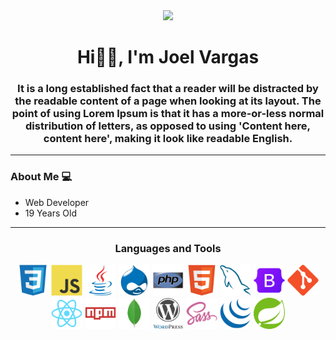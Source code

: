 <div id="header" align="center">
    <img src="https://media.giphy.com/media/du3J3cXyzhj75IOgvA/giphy.gif" width="200" />
    <h1 align="center">Hi👋🏼, I'm Joel Vargas</h1>
    <h3 align="center">It is a long established fact that a reader will be distracted by the readable content of a page when looking at its layout. The point of using Lorem Ipsum is that it has a more-or-less normal distribution of letters, as opposed to using 'Content here, content here', making it look like readable English.</h3>
</div>

---

### About Me 💻

- Web Developer
- 19 Years Old

---
<div align="center">
    <h3>Languages and Tools</h3>
    <div>
        <img src="https://github.com/devicons/devicon/blob/master/icons/css3/css3-original.svg" alt="iconTech" width="50" height="50">
        <img src="https://github.com/devicons/devicon/blob/master/icons/javascript/javascript-original.svg" alt="iconTech" width="50" height="50">
        <img src="https://github.com/devicons/devicon/blob/master/icons/java/java-original.svg" alt="iconTech" width="50" height="50">
        <img src="https://github.com/devicons/devicon/blob/master/icons/drupal/drupal-original.svg" alt="iconTech" width="50" height="50">
        <img src="https://github.com/devicons/devicon/blob/master/icons/php/php-original.svg" alt="iconTech" width="50" height="50">
        <img src="https://github.com/devicons/devicon/blob/master/icons/html5/html5-original.svg" alt="iconTech" width="50" height="50">
        <img src="https://github.com/devicons/devicon/blob/master/icons/mysql/mysql-original.svg" alt="iconTech" width="50" height="50">
        <img src="https://github.com/devicons/devicon/blob/master/icons/bootstrap/bootstrap-original.svg" alt="iconTech" width="50" height="50">
        <img src="https://github.com/devicons/devicon/blob/master/icons/git/git-original.svg" alt="iconTech" width="50" height="50">
        <img src="https://github.com/devicons/devicon/blob/master/icons/react/react-original.svg" alt="iconTech" width="50" height="50">
        <img src="https://github.com/devicons/devicon/blob/master/icons/npm/npm-original-wordmark.svg" alt="iconTech" width="50" height="50">
        <img src="https://github.com/devicons/devicon/blob/master/icons/mongodb/mongodb-original.svg" alt="iconTech" width="50" height="50">
        <img src="https://github.com/devicons/devicon/blob/master/icons/wordpress/wordpress-original.svg" alt="iconTech" width="50" height="50">
        <img src="https://github.com/devicons/devicon/blob/master/icons/sass/sass-original.svg" alt="iconTech" width="50" height="50">
        <img src="https://github.com/devicons/devicon/blob/master/icons/jquery/jquery-original.svg" alt="iconTech" width="50" height="50">
        <img src="https://github.com/devicons/devicon/blob/master/icons/spring/spring-original.svg" alt="iconTech" width="50" height="50">
    </div>
</div>
